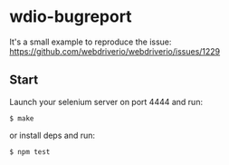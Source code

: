 wdio-bugreport
==============

It's a small example to reproduce the issue: https://github.com/webdriverio/webdriverio/issues/1229

## Start

Launch your selenium server on port 4444 and run:

```
$ make
```

or install deps and run:

```bash
$ npm test
```
